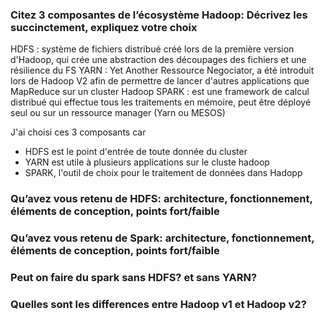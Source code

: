 ### Citez 3 composantes de l’écosystème Hadoop: Décrivez les succinctement, expliquez votre choix
HDFS : système de fichiers distribué créé lors de la première version d'Hadoop, qui crée une abstraction des découpages des fichiers et une résilience du FS
YARN : Yet Another Ressource Negociator, a été introduit lors de Hadoop V2 afin de permettre de lancer d'autres applications que MapReduce sur un cluster Hadoop
SPARK : est une framework de calcul distribué qui effectue tous les traitements en mémoire, peut être déployé seul ou sur un ressource manager (Yarn ou MESOS)

J'ai choisi ces 3 composants car 
* HDFS est le point d'entrée de toute donnée du cluster
* YARN est utile à plusieurs applications sur le cluste hadoop
* SPARK, l'outil de choix pour le traitement de données dans Hadopp


### Qu’avez vous retenu de HDFS: architecture, fonctionnement, éléments de conception, points fort/faible


### Qu’avez vous retenu de Spark: architecture, fonctionnement, éléments de conception, points fort/faible


### Peut on faire du spark sans HDFS? et sans YARN?


### Quelles sont les differences entre Hadoop v1 et Hadoop v2?
